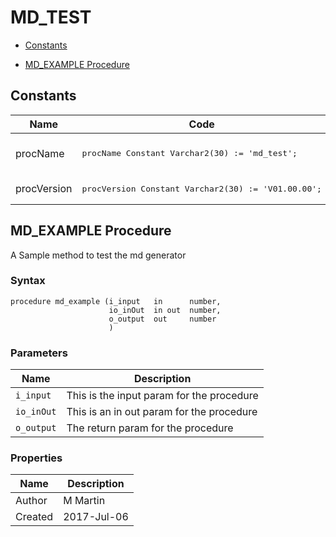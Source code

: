 # MD_TEST


- [Constants](#constants)



- [MD_EXAMPLE Procedure](#md_example)





## Constants<a name="constants"></a>

Name | Code | Description
--- | --- | ---
procName | <pre>procName                               Constant Varchar2(30) := 'md_test';</pre> | The Procedure Name
procVersion | <pre>procVersion                            Constant Varchar2(30) := 'V01.00.00';</pre> | 






 
## MD_EXAMPLE Procedure<a name="md_example"></a>


<p>
<p>A Sample method to test the md generator </p>
</p>

### Syntax
```plsql
procedure md_example (i_input   in      number, 
                      io_inOut  in out  number,
                      o_output  out     number
                      )
```

### Parameters
Name | Description
--- | ---
`i_input` | This is the input param for the procedure
`io_inOut` | This is an in out param for the procedure
`o_output` | The return param for the procedure
 
 




### Properties
Name | Description
--- | ---
Author | M Martin
Created | 2017-Jul-06


 
